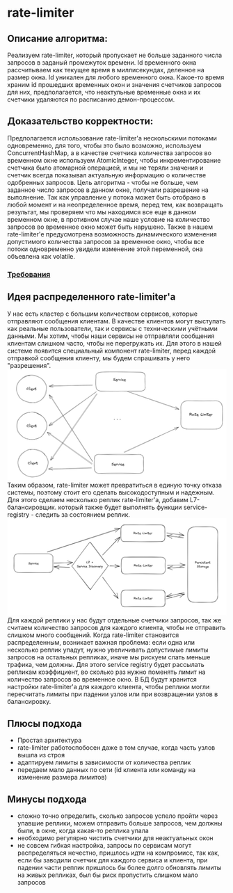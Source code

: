 # rate-limiter
## Описание алгоритма:
Реализуем rate-limiter, который пропускает не больше заданного числа запросов в заданый
промежуток времени. Id временного окна рассчитываем как текущее время в миллисекундах,
деленное на размер окна. Id уникален для любого временного окна.
Какое-то время храним id прошедших временных окон и значения счетчиков запросов для них,
предполагается, что неактульные временные окна и их счетчики удаляются по расписанию
демон-процессом.
## Доказательство корректности:
Предполагается использование rate-limiter'а нескольскими потоками одновременно,
для того, чтобы это было возможно, используем ConcurrentHashMap, а в качестве
счетчика количества запросов во временном окне используем AtomicInteger, чтобы 
инкрементирование счетчика было атомарной операцией, и мы не теряли значения и 
счетчик всегда показывал актуальную информацию о количестве одобренных запросов.
Цель алгоритма - чтобы не больше, чем заданное число запросов в данном окне,
получали разрешение на выполнение. Так как управление у потока может быть 
отобрано в любой момент и на неопределенное время, перед тем, как возвращать
результат, мы проверяем что мы находимся все еще в данном временном окне, в противном
случае наше условие на количество запросов во временное окно может быть нарушено.
Также в нашем rate-limiter'е предусмотрена возможность динамического изменения 
допустимого количества запросов за временное окно, чтобы все потоки одновременно
увидели изменение этой переменной, она объевлена как volatile.

### [Требования](REQUIREMENTS.md)

## Идея распределенного rate-limiter'а
У нас есть кластер с большим количеством сервисов, которые отправляют сообщения клиентам.
В качестве клиентов могут выступать как реальные пользователи, так и сервисы с техническими учётными данными.
Мы хотим, чтобы наши сервисы не отправляли сообщения клиентам слишком часто, чтобы не
перегружать их. Для этого в нашей системе появится специальный компонент rate-limiter,
перед каждой отправкой сообщения клиенту, мы будем спрашивать у него "разрешения".
![](pictures/schema1.jpeg)
Таким образом, rate-limiter может превратиться в единую точку отказа системы, поэтому стоит 
его сделать высокодоступным и надежным. Для этого сделаем несколько реплик rate-limiter'а,
добавим L7-балансировщик. который также будет выполнять функции service-registry -
следить за состоянием реплик.
![](pictures/schema2.png)
Для каждой реплики у нас будут отдельные счетчики запросов, так же считаем количество 
запросов для каждого клиента, чтобы не отправить слишком много сообщений.
Когда rate-limiter становится распределенным, возникает важная проблема: если одна или
несколько реплик упадут, нужно увеличивать допустимые лимиты запросов на остальных репликах,
иначе мы рискуем слать меньше трафика, чем должны. Для этого service registry будет рассылать
репликам коэффициент, во сколько раз нужно поменять лимит на количество запросов во временное 
окно. В БД будут хранится настройки rate-limiter'а для каждого клиента, чтобы реплики могли пересчитать
лимиты при падении узлов или при возвращении узлов в балансировку.
## Плюсы подхода
- Простая архитектура
- rate-limiter работоспобосен даже в том случае, когда часть узлов вышла из строя
- адаптируем лимиты в зависимости от количества реплик
- передаем мало данных по сети (id клиента или команду на изменение размера лимитов)
## Минусы подхода
- сложно точно определить, сколько запросов успело пройти через упавшие реплики, можем
отправить больше запросов, чем должны были, в окне, когда какая-то реплика упала
- необходимо регулярно чистить счетчики для неактуальных окон
- не совсем гибкая настройка, запросы по сервисам могут распределяться нечестно,
пришлось идти на компромисс, так как, если бы заводили счетчик для каждого сервиса и клиента, 
при падении части реплик пришлось бы более долго обновлять лимиты на живых репликах, 
был бы риск пропустить слишком мало запросов
